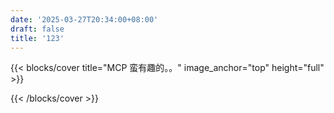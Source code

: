 ```yaml
---
date: '2025-03-27T20:34:00+08:00'
draft: false
title: '123'
---
```


{{< blocks/cover title="MCP 蛮有趣的。。" image_anchor="top" height="full" >}}

{{< /blocks/cover >}}